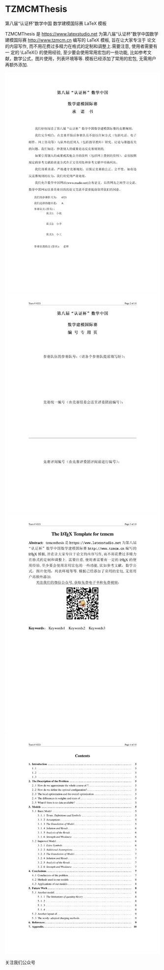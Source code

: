 # TZMCMThesis
第八届“认证杯”数学中国 数学建模国际赛 LaTeX 模板


TZMCMThesis 是  https://www.latexstudio.net 为第八届“认证杯”数学中国数学建模国际赛 http://www.tzmcm.cn 编写的  LaTeX 模板, 旨在让大家专注于 论文的内容写作, 而不用花费过多精力在格式的定制和调整上.需要注意, 使用者需要有一 定的 \LaTeX{} 的使用经验, 至少要会使用常用宏包的一些功能, 比如参考文献，数学公式，图片使用，列表环境等等.  模板已经添加了常用的宏包, 无需用户再额外添加.


<center class="half">
    <img src="https://github.com/latexstudio/TZMCMThesis/blob/master/figures/paperdemo_1.png" width="800"/>
    <img src="https://github.com/latexstudio/TZMCMThesis/blob/master/figures/paperdemo_2.png" width="800"/>
</center>

<center class="half">
    <img src="https://github.com/latexstudio/TZMCMThesis/blob/master/figures/paperdemo_3.png" width="800"/>
    <img src="https://github.com/latexstudio/TZMCMThesis/blob/master/figures/paperdemo_4.png" width="800"/>
</center>

关注我们公众号
<img src="https://github.com/latexstudio/CUMCMThesis/blob/master/figures/gongzhonghao2.png" alt="" width="350px">
